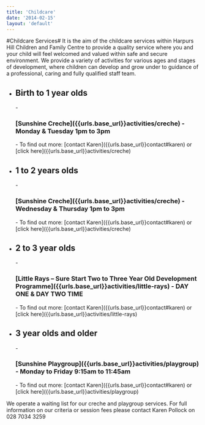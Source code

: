 ```yaml
---
title: 'Childcare'
date: '2014-02-15'
layout: 'default'
---
```

#Childcare Services#
<span id="childcare">
It is the aim of the childcare services within Harpurs Hill Children and Family Centre to provide a quality service where you and your child will feel welcomed and valued within safe and secure environment.  We provide a variety of activities for various ages and stages of development, where children can develop and grow under to guidance of a professional, caring and fully qualified staff team.  

- <h2>Birth to 1 year olds</h2>
    - <h3>[Sunshine Creche]({{urls.base_url}}activities/creche) - Monday &amp; Tuesday 1pm to 3pm</h3>
        - To find out more: [contact Karen]({{urls.base_url}}contact#karen) or [click here]({{urls.base_url}}activities/creche)

- <h2>1 to 2 years olds</h2>
    - <h3>[Sunshine Creche]({{urls.base_url}}activities/creche) - Wednesday &amp; Thursday 1pm to 3pm</h3>
        - To find out more: [contact Karen]({{urls.base_url}}contact#karen) or [click here]({{urls.base_url}}activities/creche)

- <h2>2 to 3 year olds</h2>
    - <h3>[Little Rays – Sure Start Two to Three Year Old Development Programme]({{urls.base_url}}activities/little-rays) - DAY ONE &amp; DAY TWO TIME</h3>
        - To find out more: [contact Karen]({{urls.base_url}}contact#karen) or [click here]({{urls.base_url}}activities/little-rays)

- <h2>3 year olds and older</h2>
    - <h3>[Sunshine Playgroup]({{urls.base_url}}activities/playgroup) - Monday to Friday 9:15am to 11:45am</h3>
        - To find out more: [contact Karen]({{urls.base_url}}contact#karen) or [click here]({{urls.base_url}}activities/playgroup)

We operate a waiting list for our creche and playgroup services.  For full information on our criteria or session fees please contact Karen Pollock on 028 7034 3259  
</span>
